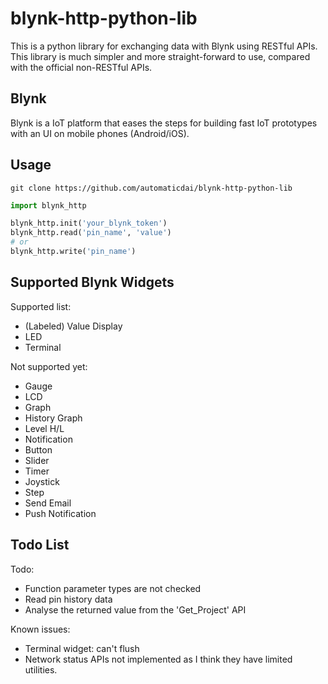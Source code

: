# blynk-http-python-lib
This is a python library for exchanging data with Blynk using RESTful APIs. This library is much simpler and more straight-forward to use, compared with the official non-RESTful APIs.


## Blynk
Blynk is a IoT platform that eases the steps for building fast IoT prototypes with an UI on mobile phones (Android/iOS).


## Usage
`git clone https://github.com/automaticdai/blynk-http-python-lib`

```python
import blynk_http

blynk_http.init('your_blynk_token')
blynk_http.read('pin_name', 'value')
# or
blynk_http.write('pin_name')
```


## Supported Blynk Widgets
Supported list:

- (Labeled) Value Display
- LED
- Terminal


Not supported yet:

- Gauge
- LCD
- Graph
- History Graph
- Level H/L
- Notification
- Button
- Slider
- Timer
- Joystick
- Step
- Send Email
- Push Notification

## Todo List
Todo:
- Function parameter types are not checked
- Read pin history data
- Analyse the returned value from the 'Get_Project' API

Known issues:
- Terminal widget: can't flush
- Network status APIs not implemented as I think they have limited utilities.
